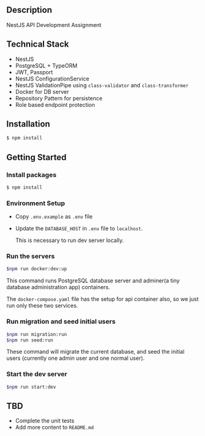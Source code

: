 
## Description
NestJS API Development Assignment


## Technical Stack

- NestJS
- PostgreSQL + TypeORM
- JWT, Passport
- NestJS ConfigurationService
- NestJS ValidationPipe using `class-validator` and `class-transformer`
- Docker for DB server
- Repository Pattern for persistence
- Role based endpoint protection


## Installation

```bash
$ npm install
```

## Getting Started

### Install packages
```bash
$ npm install
```

### Environment Setup

- Copy `.env.example` as `.env` file

- Update the `DATABASE_HOST` in `.env` file to `localhost`.

  This is necessary to run dev server locally.

### Run the servers

```bash
$npm run docker:dev:up
```

This command runs PostgreSQL database server and adminer(a tiny database administration app) containers.

The `docker-compose.yaml` file has the setup for api container also, so we just run only these two services.


### Run migration and seed initial users

```bash
$npm run migration:run
$npm run seed:run
```

These command will migrate the current database, and seed the initial users (currently one admin user and one normal user).

### Start the dev server

```bash
$npm run start:dev
```


## TBD

- Complete the unit tests
- Add more content to `README.md`